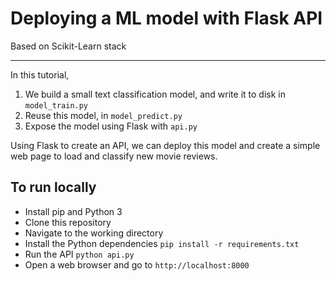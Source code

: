 # Deploying a ML model with Flask API

Based on Scikit-Learn stack

---

In this tutorial,

1. We build a small text classification model, and write it to disk in `model_train.py`
2. Reuse this model, in `model_predict.py`
3. Expose the model using Flask with `api.py`

Using Flask to create an API, we can deploy this model and create a simple web page to load and classify new movie reviews.

## To run locally

- Install pip and Python 3
- Clone this repository
- Navigate to the working directory
- Install the Python dependencies `pip install -r requirements.txt`
- Run the API `python api.py`
- Open a web browser and go to `http://localhost:8000`